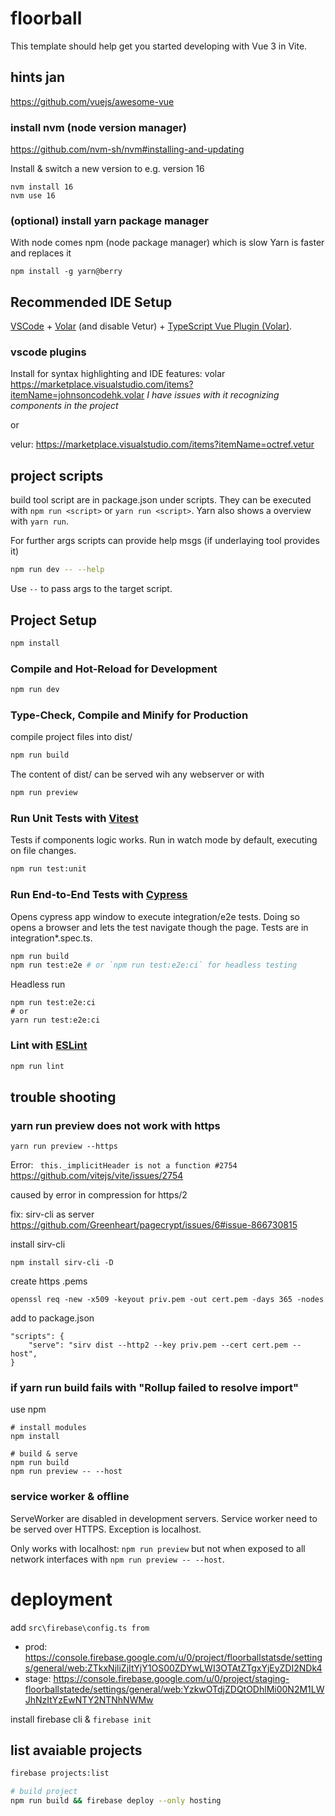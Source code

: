 # floorball

This template should help get you started developing with Vue 3 in Vite.


## hints jan

https://github.com/vuejs/awesome-vue

### install nvm (node version manager)
https://github.com/nvm-sh/nvm#installing-and-updating

Install & switch a new version to e.g. version 16
```
nvm install 16
nvm use 16
```

### (optional) install yarn package manager
With node comes npm (node package manager) which is slow
Yarn is faster and replaces it
```
npm install -g yarn@berry
```




## Recommended IDE Setup

[VSCode](https://code.visualstudio.com/) + [Volar](https://marketplace.visualstudio.com/items?itemName=johnsoncodehk.volar) (and disable Vetur) + [TypeScript Vue Plugin (Volar)](https://marketplace.visualstudio.com/items?itemName=johnsoncodehk.vscode-typescript-vue-plugin).

### vscode plugins
Install for syntax highlighting and IDE features:
volar https://marketplace.visualstudio.com/items?itemName=johnsoncodehk.volar
_I have issues with it recognizing components in the project_

or 

velur: https://marketplace.visualstudio.com/items?itemName=octref.vetur

## project scripts
build tool script are in package.json under scripts. They can be executed with `npm run <script>` or `yarn run <script>`. Yarn also shows a overview with `yarn run`.

For further args scripts can provide help msgs (if underlaying tool provides it)
```sh
npm run dev -- --help
```
Use `--` to pass args to the target script.
## Project Setup

```sh
npm install
```

### Compile and Hot-Reload for Development

```sh
npm run dev
```

### Type-Check, Compile and Minify for Production
compile project files into dist/

```sh
npm run build
```
The content of dist/ can be served wih any webserver or with
```sh
npm run preview
```

### Run Unit Tests with [Vitest](https://vitest.dev/)
Tests if components logic works.
Run in watch mode by default, executing on file changes.
```sh
npm run test:unit
```

### Run End-to-End Tests with [Cypress](https://www.cypress.io/)
Opens cypress app window to execute integration/e2e tests. Doing so opens a browser and lets the test navigate though the page.
Tests are in integration\*.spec.ts.
```sh
npm run build
npm run test:e2e # or `npm run test:e2e:ci` for headless testing
```
Headless run 
```
npm run test:e2e:ci
# or
yarn run test:e2e:ci
```
### Lint with [ESLint](https://eslint.org/)

```sh
npm run lint
```


## trouble shooting
### yarn run preview does not work with https
```
yarn run preview --https
```
Error: ` this._implicitHeader is not a function #2754`
https://github.com/vitejs/vite/issues/2754

caused by error in compression for https/2

fix: sirv-cli as server
https://github.com/Greenheart/pagecrypt/issues/6#issue-866730815

install sirv-cli
```
npm install sirv-cli -D
```

create https .pems
```
openssl req -new -x509 -keyout priv.pem -out cert.pem -days 365 -nodes
```
add to package.json
```
"scripts": {
    "serve": "sirv dist --http2 --key priv.pem --cert cert.pem --host",
}
```

### if yarn run build fails with  "Rollup failed to resolve import"

use npm

```
# install modules
npm install

# build & serve
npm run build
npm run preview -- --host
```

### service worker & offline
ServeWorker are disabled in development servers.
Service worker need to be served over HTTPS. Exception is localhost.

Only works with localhost: `npm run preview` but not when exposed to all network interfaces with `npm run preview -- --host`.

# deployment
add `src\firebase\config.ts from`

- prod: https://console.firebase.google.com/u/0/project/floorballstatsde/settings/general/web:ZTkxNjliZjItYjY1OS00ZDYwLWI3OTAtZTgxYjEyZDI2NDk4
- stage: https://console.firebase.google.com/u/0/project/staging-floorballstatede/settings/general/web:YzkwOTdjZDQtODhlMi00N2M1LWJhNzItYzEwNTY2NTNhNWMw



install firebase cli & `firebase init`


## list avaiable projects
```bash
firebase projects:list
```

```bash
# build project
npm run build && firebase deploy --only hosting
```
